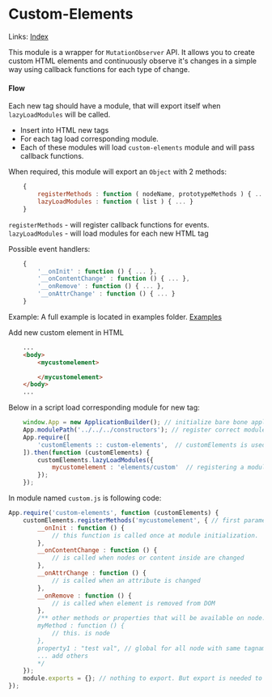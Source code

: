 # Custom-Elements


Links: [Index](../../README.md)

This module is a wrapper for `MutationObserver` API. It allows you to create custom HTML elements and continuously observe it's changes in a simple way using callback functions for each type of change.

#### Flow
Each new tag should have a module, that will export itself when `lazyLoadModules` will be called.
- Insert into HTML new tags
- For each tag load corresponding module.
- Each of these modules will load `custom-elements` module and will pass callback functions.

When required, this module will export an `Object` with 2 methods:
```js
	{
		registerMethods : function ( nodeName, prototypeMethods ) { ... }
		lazyLoadModules : function ( list ) { ... }
	}
```
`registerMethods` - will register callback functions for events.
`lazyLoadModules` - will load modules for each new HTML tag

Possible event handlers:
```js
	{
		'__onInit' : function () { ... },
		'__onContentChange' : function () { ... },
		'__onRemove' : function () { ... },
		'__onAttrChange' : function () { ... }
	}
```

Example:
A full example is located in examples folder. [Examples](docs/examples)

Add new custom element in HTML
```HTML
	...
	<body>
		<mycustomelement>

		</mycustomelement>
	</body>
	...
```

Below in a script load corresponding module for new tag:
```js
	window.App = new ApplicationBuilder(); // initialize bare bone application prototype
	App.modulePath('../../../constructors'); // register correct modules folder
	App.require([
		'customElements :: custom-elements',  // customElements is used as an alias (useful for long named modules)
	]).then(function (customElements) {
		customElements.lazyLoadModules({
			mycustomelement : 'elements/custom'  // registering a module located in elements folder (see example)
		});
	});
```

In module named `custom.js` is following code:

```js
App.require('custom-elements', function (customElements) {
	customElements.registerMethods('mycustomelement', { // first parameter should be the same as HTML tag name.
		__onInit : function () {
			// this function is called once at module initialization.
		},
		__onContentChange : function () {
			// is called when nodes or content inside are changed
		},
		__onAttrChange : function () {
			// is called when an attribute is changed
		},
		__onRemove : function () {
			// is called when element is removed from DOM
		},
		/** other methods or properties that will be available on node.methods().myMethod()
		myMethod : function () {
			// this. is node
		},
		property1 : "test val", // global for all node with same tagname
		... add others
		*/
	});
	module.exports = {}; // nothing to export. But export is needed to signal end of module loading.
});
```
